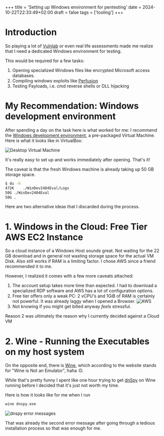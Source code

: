 +++
title = 'Setting up Windows environment for pentesting'
date = 2024-10-22T22:33:49+02:00
draft = false
tags = ['tooling']
+++

# Introduction
So playing a lot of [Vulnlab](https://www.vulnlab.com/) or even 
real life assessments made me realize that I need a dedicated 
Windows environment for testing.

This would be required for a few tasks:
1. Opening specialized Windows files like encrypted Microsoft access databases.
2. Compiling windows exploits like [Perfusion](https://github.com/itm4n/Perfusion)
3. Testing Payloads, i.e. cmd reverse shells or DLL hijacking

# My Recommendation: Windows development environment
After spending a day on the task here is what worked for me:
I recommend the [Windows development environment](https://developer.microsoft.com/en-us/windows/downloads/virtual-machines/), a pre-packaged Virtual Machine. Here is what it looks like in VirtualBox:

![Desktop Virtual Machine](/images/windows_environment/Windows_Virtual_Machine.png)

It's really easy to set up and works immediately after opening.
That's it! 

The caveat is that the fresh Windows machine is already taking up 50 GB storage space.
```bash
$ du -h
472K	./WinDev2404Eval/Logs
50G	./WinDev2404Eval
50G	.
```

Here are two alternative ideas that I discarded during the process.

# 1. Windows in the Cloud: Free Tier AWS EC2 Instance
So a cloud instance of a Windows Host sounds great. 
Not waiting for the 22 GB download and in general not wasting storage space for the actual VM Disk. 
Also still works if RAM is a limiting factor.
I chose AWS since a friend recommended it to me.

However, I realized it comes with a few more caveats attached:
1. The account setup takes more time than expected. I had to download a specialized RDP software and AWS has a lot of configuration options.
2. Free tier offers only a weak PC: 2 vCPU's and 1GiB of RAM is certainly not powerful. It was already laggy when I opened a Browser.
![AWS](/images/windows_environment/AWS.png)
3. Not knowing if you might get billed anyway *feels* stressful. 

Reason 2 was ultimately the reason why I currently decided against a Cloud VM

# 2. Wine - Running the Executables on my host system
On the opposite end, there is [Wine](https://www.winehq.org/), which according to the website stands for "Wine is Not an Emulator", haha :D.

While that's pretty funny I spent like one hour trying to get
[dnSpy](https://github.com/dnSpy/dnSpy) on Wine running before 
I decided that it's just not worth my time.

Here is how it looks like for me when I run
```bash
wine dnspy.exe
```

![dnspy error messages](/images/windows_environment/dnspy.png)

That was already the second error message after going through 
a tedious installation process so that was enough for me.